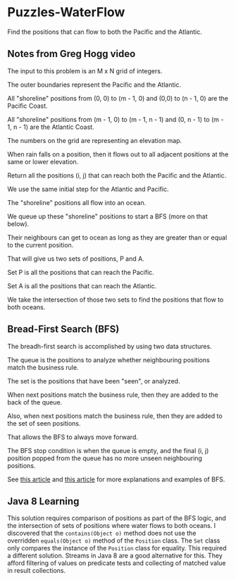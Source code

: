 # Puzzles-WaterFlow

Find the positions that can flow to both the Pacific and the Atlantic.

## Notes from Greg Hogg video

The input to this problem is an M x N grid of integers.

The outer boundaries represent the Pacific and the Atlantic.

All "shoreline" positions from (0, 0) to (m - 1, 0) and (0,0) to (n - 1, 0) are the Pacific Coast.

All "shoreline" positions from (m - 1, 0) to (m - 1, n - 1) and (0, n - 1) to (m - 1, n - 1) are the Atlantic Coast.

The numbers on the grid are representing an elevation map.

When rain falls on a position, then it flows out to all adjacent positions at the same or lower elevation.

Return all the positions (i, j) that can reach both the Pacific and the Atlantic.

We use the same initial step for the Atlantic and Pacific.

The "shoreline" positions all flow into an ocean.

We queue up these "shoreline" positions to start a BFS (more on that below).

Their neighbours can get to ocean as long as they are greater than or equal to the current position.

That will give us two sets of positions, P and A.

Set P is all the positions that can reach the Pacific.

Set A is all the positions that can reach the Atlantic.

We take the intersection of those two sets to find the positions that flow to both oceans.

## Bread-First Search (BFS)

The breadh-first search is accomplished by using two data structures.

The queue is the positions to analyze whether neighbouring positions match the business rule.

The set is the positions that have been "seen", or analyzed.

When next positions match the business rule, then they are added to the back of the queue.

Also, when next positions match the business rule, then they are added to the set of seen positions.

That allows the BFS to always move forward.

The BFS stop condition is when the queue is empty, and the final (i, j) position
popped from the queue has no more unseen neighbouring positions.

See
[this article](https://www.programiz.com/dsa/graph-bfs)
and
[this article](https://www.geeksforgeeks.org/breadth-first-search-or-bfs-for-a-graph/)
for more explanations and examples of BFS.

## Java 8 Learning

This solution requires comparison of positions as part of the BFS logic,
and the intersection of sets of positions where water flows to both oceans.
I discovered that the `contains(Object o)` method does not use the
overridden `equals(Object o)` method of the `Position` class.
The `Set` class only compares the instance of the `Position` class for equality.
This required a different solution. Streams in Java 8 are a good alternative
for this. They afford filtering of values on predicate tests and collecting
of matched value in result collections.
